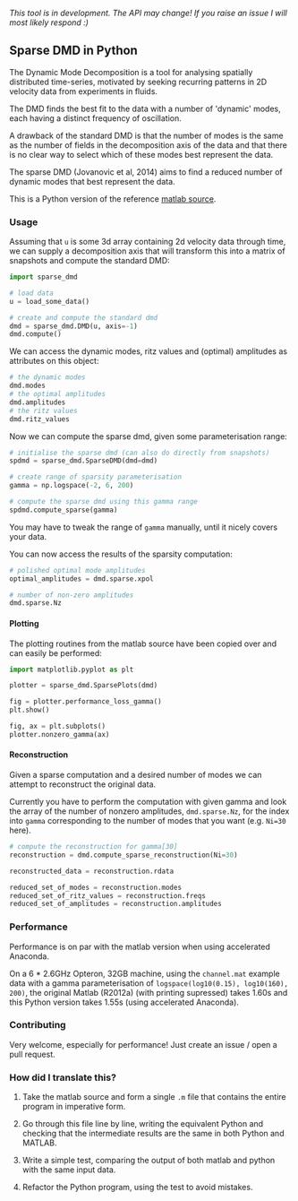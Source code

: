 *This tool is in development. The API may change! If you raise an issue I will most likely respond :)*

## Sparse DMD in Python

The Dynamic Mode Decomposition is a tool for analysing spatially
distributed time-series, motivated by seeking recurring patterns in
2D velocity data from experiments in fluids.

The DMD finds the best fit to the data with a number of 'dynamic'
modes, each having a distinct frequency of oscillation.

A drawback of the standard DMD is that the number of modes is the
same as the number of fields in the decomposition axis of the data
and that there is no clear way to select which of these modes best
represent the data.

The sparse DMD (Jovanovic et al, 2014) aims to find a reduced number
of dynamic modes that best represent the data.

This is a Python version of the reference [matlab source][matlab_source].

[matlab_source]: http://www.ece.umn.edu/users/mihailo//software/dmdsp/download.html


### Usage

Assuming that `u` is some 3d array containing 2d velocity data
through time, we can supply a decomposition axis that will transform
this into a matrix of snapshots and compute the standard DMD:

```python
import sparse_dmd

# load data
u = load_some_data()

# create and compute the standard dmd
dmd = sparse_dmd.DMD(u, axis=-1)
dmd.compute()
```

We can access the dynamic modes, ritz values and (optimal)
amplitudes as attributes on this object:

```python
# the dynamic modes
dmd.modes
# the optimal amplitudes
dmd.amplitudes
# the ritz values
dmd.ritz_values
```

Now we can compute the sparse dmd, given some parameterisation
range:

```python
# initialise the sparse dmd (can also do directly from snapshots)
spdmd = sparse_dmd.SparseDMD(dmd=dmd)

# create range of sparsity parameterisation
gamma = np.logspace(-2, 6, 200)

# compute the sparse dmd using this gamma range
spdmd.compute_sparse(gamma)
```

You may have to tweak the range of `gamma` manually, until it nicely
covers your data.

You can now access the results of the sparsity computation:

```python
# polished optimal mode amplitudes
optimal_amplitudes = dmd.sparse.xpol

# number of non-zero amplitudes
dmd.sparse.Nz
```

#### Plotting

The plotting routines from the matlab source have been copied over
and can easily be performed:

```python
import matplotlib.pyplot as plt

plotter = sparse_dmd.SparsePlots(dmd)

fig = plotter.performance_loss_gamma()
plt.show()

fig, ax = plt.subplots()
plotter.nonzero_gamma(ax)
```

#### Reconstruction

Given a sparse computation and a desired number of modes we can
attempt to reconstruct the original data.

Currently you have to perform the computation with given gamma and
look the array of the number of nonzero amplitudes, `dmd.sparse.Nz`,
for the index into `gamma` corresponding to the number of modes that
you want (e.g. `Ni=30` here).

```python
# compute the reconstruction for gamma[30]
reconstruction = dmd.compute_sparse_reconstruction(Ni=30)

reconstructed_data = reconstruction.rdata

reduced_set_of_modes = reconstruction.modes
reduced_set_of_ritz_values = reconstruction.freqs
reduced_set_of_amplitudes = reconstruction.amplitudes
```


### Performance

Performance is on par with the matlab version when using accelerated
Anaconda.

On a 6 * 2.6GHz Opteron, 32GB machine, using the `channel.mat`
example data with a gamma parameterisation of `logspace(log10(0.15),
log10(160), 200)`, the original Matlab (R2012a) (with printing
supressed) takes 1.60s and this Python version takes 1.55s (using
accelerated Anaconda).


### Contributing

Very welcome, especially for performance! Just create an issue /
open a pull request.


### How did I translate this?

1. Take the matlab source and form a single `.m` file that
   contains the entire program in imperative form.

2. Go through this file line by line, writing the equivalent
   Python and checking that the intermediate results are
   the same in both Python and MATLAB.

3. Write a simple test, comparing the output of both matlab and
   python with the same input data.

4. Refactor the Python program, using the test to avoid mistakes.
